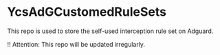 # YcsAdGCustomedRuleSets

This repo is used to store the self-used interception rule set on Adguard.

!! Attention: This repo will be updated irregularly.
